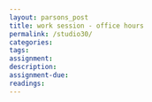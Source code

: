 ```yaml
---  
layout: parsons_post  
title: work session - office hours
permalink: /studio30/  
categories:   
tags:  
assignment: 
description: 
assignment-due: 
readings: 
---  
```

